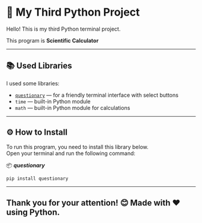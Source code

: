 # 🐍 My Third Python Project

Hello! This is my third Python terminal project.

This program is **Scientific Calculator**

---

## 📚 Used Libraries

I used some libraries:
 
- [`questionary`](https://github.com/tmbo/questionary) — for a friendly terminal interface with select buttons
- `time` — built-in Python module
- `math` — built-in Python module for calculations

---

## ⚙️ How to Install

To run this program, you need to install this library below.  
Open your terminal and run the following command:

📦 ***questionary***
```bash
pip install questionary
```


************

##  Thank you for your attention! 😊 Made with ❤️ using Python.
